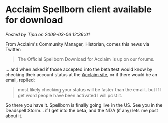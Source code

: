 # Acclaim Spellborn client available for download

*Posted by Tipa on 2009-03-06 12:36:01*

From Acclaim's Community Manager, Historian, comes this news via Twitter:

> The Official Spellborn Download for Acclaim is up on our forums.


... and when asked if those accepted into the beta test would know by checking their account status at the [Acclaim site](http://spellborn.acclaim.com), or if there would be an email, replied:

> most likely checking your status will be faster than the email.. but If I get word people have been activated I will post it.


So there you have it. Spellborn is finally going live in the US. See you in the Deadspell Storm... if I get into the beta, and the NDA (if any) lets me post about it.

